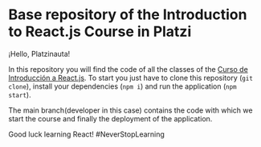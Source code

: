 # Base repository of the Introduction to React.js Course in Platzi

¡Hello, Platzinauta!

In this repository you will find the code of all the classes of the [Curso de Introducción a React.js](https://platzi.com/reactjs). To start you just have to clone this repository (`git clone`), install your dependencies (`npm i`) and run the application (`npm start`).

The main branch(developer in this case) contains the code with which we start the course and finally the deployment of the application.

Good luck learning React! #NeverStopLearning

